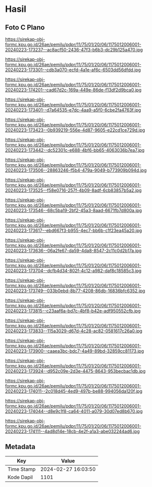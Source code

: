 # Hasil

## Foto C Plano

https://sirekap-obj-formc.kpu.go.id/26ae/pemilu/pdpr/11/75/01/20/06/1175012006001-20240223-173237--ac8acf50-2436-47f3-b6b3-dc29b125a470.jpg

https://sirekap-obj-formc.kpu.go.id/26ae/pemilu/pdpr/11/75/01/20/06/1175012006001-20240223-173301--cdb3a070-ecfd-4a1e-af6c-6503dd56dfdd.jpg

https://sirekap-obj-formc.kpu.go.id/26ae/pemilu/pdpr/11/75/01/20/06/1175012006001-20240223-174201--cad67d2c-169a-449e-86de-f13df2d9bca0.jpg

https://sirekap-obj-formc.kpu.go.id/26ae/pemilu/pdpr/11/75/01/20/06/1175012006001-20240223-173401--d7a64535-e7dc-4aa9-a5f0-6cbe2fa4763f.jpg

https://sirekap-obj-formc.kpu.go.id/26ae/pemilu/pdpr/11/75/01/20/06/1175012006001-20240223-173423--0b939219-556e-4d87-9605-e22cd1ce729d.jpg

https://sirekap-obj-formc.kpu.go.id/26ae/pemilu/pdpr/11/75/01/20/06/1175012006001-20240223-173442--dc52301c-e688-4bf6-bb65-4063036b7ea7.jpg

https://sirekap-obj-formc.kpu.go.id/26ae/pemilu/pdpr/11/75/01/20/06/1175012006001-20240223-173506--28863246-f5b4-479a-9049-b773909b094d.jpg

https://sirekap-obj-formc.kpu.go.id/26ae/pemilu/pdpr/11/75/01/20/06/1175012006001-20240223-173525--f58e0716-257f-4b09-8adf-6cb83857b5a2.jpg

https://sirekap-obj-formc.kpu.go.id/26ae/pemilu/pdpr/11/75/01/20/06/1175012006001-20240223-173546--68c5ba19-2bf2-45a3-8aad-6671fb7d800a.jpg

https://sirekap-obj-formc.kpu.go.id/26ae/pemilu/pdpr/11/75/01/20/06/1175012006001-20240223-173617--ebd667f3-b955-4ec7-bb6b-c1f23ea45a20.jpg

https://sirekap-obj-formc.kpu.go.id/26ae/pemilu/pdpr/11/75/01/20/06/1175012006001-20240223-173636--06a2fe67-da59-4da8-8547-2c11c0d2b17a.jpg

https://sirekap-obj-formc.kpu.go.id/26ae/pemilu/pdpr/11/75/01/20/06/1175012006001-20240223-173704--dcfb4d34-802f-4c12-a982-daf8c18585c3.jpg

https://sirekap-obj-formc.kpu.go.id/26ae/pemilu/pdpr/11/75/01/20/06/1175012006001-20240223-173749--033b0ebd-8b77-4208-86db-16836bfc6352.jpg

https://sirekap-obj-formc.kpu.go.id/26ae/pemilu/pdpr/11/75/01/20/06/1175012006001-20240223-173815--c23aaf6a-bd7c-4bf8-b42e-adf950552cfb.jpg

https://sirekap-obj-formc.kpu.go.id/26ae/pemilu/pdpr/11/75/01/20/06/1175012006001-20240223-173833--115a3029-d67d-4c28-ac82-0581617c26a0.jpg

https://sirekap-obj-formc.kpu.go.id/26ae/pemilu/pdpr/11/75/01/20/06/1175012006001-20240223-173900--caaea3bc-bdc7-4a49-89bd-32859cc81173.jpg

https://sirekap-obj-formc.kpu.go.id/26ae/pemilu/pdpr/11/75/01/20/06/1175012006001-20240223-173924--d952c09e-2d3e-4475-8643-953becbac1db.jpg

https://sirekap-obj-formc.kpu.go.id/26ae/pemilu/pdpr/11/75/01/20/06/1175012006001-20240223-174011--2c018d45-4ed9-497b-be88-994056da120f.jpg

https://sirekap-obj-formc.kpu.go.id/26ae/pemilu/pdpr/11/75/01/20/06/1175012006001-20240223-174044--d8e9c1f8-ca64-4011-a079-30d07ed8b670.jpg

https://sirekap-obj-formc.kpu.go.id/26ae/pemilu/pdpr/11/75/01/20/06/1175012006001-20240223-174111--4ad8d14e-18cb-4e2f-a1a3-abe032244ad6.jpg


## Metadata

| Key        | Value               |
| ---------- | ------------------- |
| Time Stamp | 2024-02-27 16:03:50 |
| Kode Dapil | 1101                |



